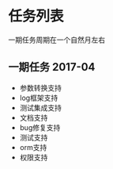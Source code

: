 # 任务列表
一期任务周期在一个自然月左右
## 一期任务 2017-04
+ 参数转换支持
+ log框架支持
+ 测试集成支持
+ 文档支持
+ bug修复支持
+ 测试支持
+ orm支持
+ 权限支持





